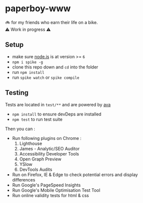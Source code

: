# paperboy-www

:bike: for my friends who earn their life on a bike.  
:warning: Work in progress :warning:

## Setup

- make sure [node.js](http://nodejs.org) is at version >= `6`
- `npm i spike -g`
- clone this repo down and `cd` into the folder
- run `npm install`
- run `spike watch` or `spike compile`

## Testing
Tests are located in `test/**` and are powered by [ava](https://github.com/sindresorhus/ava)
- `npm install` to ensure devDeps are installed
- `npm test` to run test suite

Then you can :

- Run following plugins on Chrome :
  1. Lighthouse
  2. James - Analytic/SEO Auditor
  3. Accessibility Developer Tools
  4. Open Graph Preview
  5. YSlow
  6. DevTools Audits
- Run on Firefox, IE & Edge to check potential errors and display differences
- Run Google's PageSpeed Insights
- Run Google's Mobile Optimisation Test Tool
- Run online validity tests for html & css
